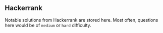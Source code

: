 ## Hackerrank

Notable solutions from Hackerrank are stored here. Most often, questions here would be of `medium` or `hard` difficulty.

